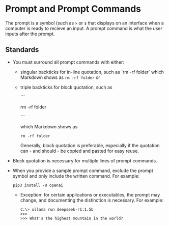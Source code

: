 # Prompt and Prompt Commands

The prompt is a symbol (such as `>` or `$` that displays on an interface when a computer is ready to recieve an input. A prompt command is what the user inputs after the prompt.

## Standards

- You must surround all prompt commands with either:
  - singular backticks for in-line quotation, such as \`rm -rf folder\` which Markdown shows as `rm -rf folder`
    or
  - triple backticks for block quotation, such as

    \```

    rm -rf folder

    \```

    which Markdown shows as
    ```
    rm -rf folder
    ```
    Generally, block quotation is preferable, especially if the quotation can - and should - be copied and pasted for easy reuse.

- Block quotation is necessary for multiple lines of prompt commands.
  
- When you provide a sample prompt command, exclude the prompt symbol and only include the written command. 
  For example:
  ``` 
  pip3 install -U openai
  ```
  - Exception: for certain applications or executables, the prompt may change, and documenting the distinction is necessary.
    For example:
    ```
    C:\> ollama run deepseek-r1:1.5b
    >>> 
    >>> What's the highest mountain in the world?
    ```
